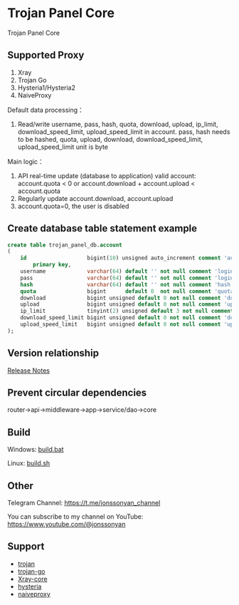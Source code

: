 # Trojan Panel Core

Trojan Panel Core

## Supported Proxy

1. Xray
2. Trojan Go
3. Hysteria1/Hysteria2
4. NaiveProxy

Default data processing：

1. Read/write username, pass, hash, quota, download, upload, ip_limit, download_speed_limit, upload_speed_limit in
   account. pass, hash needs to be hashed, quota, upload, download, download_speed_limit, upload_speed_limit unit is
   byte

Main logic：

1. API real-time update (database to application) valid account: account.quota < 0 or account.download +
   account.upload < account.quota
2. Regularly update account.download, account.upload
3. account.quota=0, the user is disabled

## Create database table statement example

```sql
create table trojan_panel_db.account
(
    id                   bigint(10) unsigned auto_increment comment 'auto increment primary key'
        primary key,
    username             varchar(64) default '' not null comment 'login username',
    pass                 varchar(64) default '' not null comment 'login password',
    hash                 varchar(64) default '' not null comment 'hash of pass',
    quota                bigint      default 0  not null comment 'quota unit/byte',
    download             bigint unsigned default 0 not null comment 'download unit/byte',
    upload               bigint unsigned default 0 not null comment 'upload unit/byte',
    ip_limit             tinyint(2) unsigned default 3 not null comment 'limit the number of IP devices',
    download_speed_limit bigint unsigned default 0 not null comment 'download speed limit unit/byte',
    upload_speed_limit   bigint unsigned default 0 not null comment 'upload speed limit unit/byte',
);
```

## Version relationship

[Release Notes](https://github.com/trojanpanel/install-script/blob/main/README_ARCHIVE_ZH.md#%E5%8F%91%E8%A1%8C%E8%AF%B4%E6%98%8E)

## Prevent circular dependencies

router->api->middleware->app->service/dao->core

## Build

Windows: [build.bat](build.bat)

Linux: [build.sh](build.sh)

## Other

Telegram Channel: https://t.me/jonssonyan_channel

You can subscribe to my channel on YouTube: https://www.youtube.com/@jonssonyan

## Support

- [trojan](https://github.com/trojan-gfw/trojan)
- [trojan-go](https://github.com/p4gefau1t/trojan-go)
- [Xray-core](https://github.com/XTLS/Xray-core)
- [hysteria](https://github.com/HyNetwork/hysteria)
- [naiveproxy](https://github.com/klzgrad/naiveproxy)